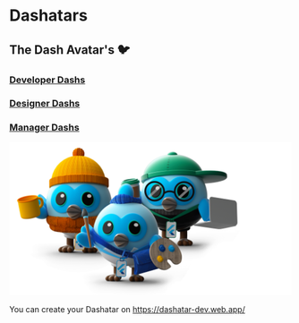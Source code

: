 # Dashatars
## The Dash Avatar's 🐦

### [Developer Dashs](Developer)
### [Designer Dashs](Designer)
### [Manager Dashs](Manager)

<p align="center">
  <img src="Dashatars.png" />
</p>

You can create your Dashatar on https://dashatar-dev.web.app/
